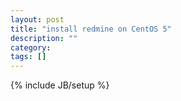```yaml
---
layout: post
title: "install redmine on CentOS 5"
description: ""
category: 
tags: []
---
```

{% include JB/setup %}
